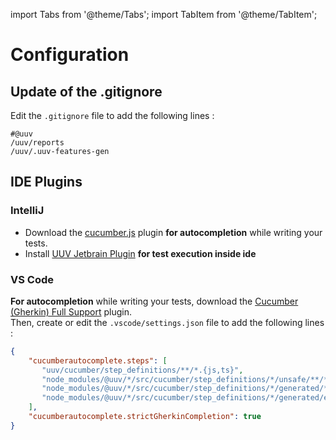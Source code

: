 import Tabs from '@theme/Tabs';
import TabItem from '@theme/TabItem';

# Configuration

## Update of the .gitignore

Edit the `.gitignore` file to add the following lines :

```gitignore title='.gitignore'
#@uuv
/uuv/reports
/uuv/.uuv-features-gen
```

## IDE Plugins
### IntelliJ 
  - Download the [cucumber.js](https://plugins.jetbrains.com/plugin/7418-cucumber-js) plugin **for autocompletion** while writing your tests.
  - Install [UUV Jetbrain Plugin](/docs/tools/uuv-jetbrain-plugin) **for test execution inside ide**

### VS Code 
**For autocompletion** while writing your tests, download the [Cucumber (Gherkin) Full Support](https://marketplace.visualstudio.com/items?itemName=alexkrechik.cucumberautocomplete) plugin.<br/>Then, create or edit the `.vscode/settings.json` file to add the following lines :
  ```json title='.vscode/settings.json'
  {
      "cucumberautocomplete.steps": [
         "uuv/cucumber/step_definitions/**/*.{js,ts}",
         "node_modules/@uuv/*/src/cucumber/step_definitions/*/unsafe/**/*.ts",
         "node_modules/@uuv/*/src/cucumber/step_definitions/*/generated/**/*.ts",
         "node_modules/@uuv/*/src/cucumber/step_definitions/*/generated/enriched/*/*.ts"
      ],
      "cucumberautocomplete.strictGherkinCompletion": true
  }
  ```
